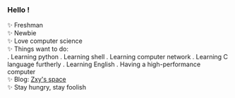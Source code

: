 ###  Hello !

<!--
**Realsaltedfish/Realsaltedfish** is a ✨ _special_ ✨ repository because its `README.md` (this file) appears on your GitHub profile.

Here are some ideas to get you started:

- 🔭 I’m currently working on ...
- 🌱 I’m currently learning ...
- 👯 I’m looking to collaborate on ...
- 🤔 I’m looking for help with ...
- 💬 Ask me about ...
- 📫 How to reach me: ...
- 😄 Pronouns: ...
- ⚡ Fun fact: ...
-->
✨ Freshman<br>
✨ Newbie<br>
✨ Love computer science<br>
✨ Things want to do:<br>
. Learning python
. Learning shell
. Learning computer network
. Learning C language furtherly
. Learning English
. Having a high-performance computer<br>
✨ Blog: [Zxy's space](https://realsaltedfish.com)<br>
✨ Stay hungry, stay foolish
